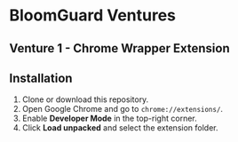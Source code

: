 # BloomGuard Ventures

## Venture 1 - Chrome Wrapper Extension

## Installation

1. Clone or download this repository.
2. Open Google Chrome and go to `chrome://extensions/`.
3. Enable **Developer Mode** in the top-right corner.
4. Click **Load unpacked** and select the extension folder.